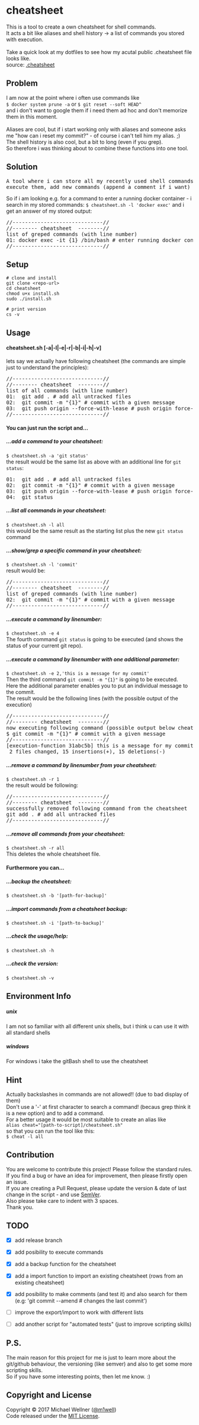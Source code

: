 # cheatsheet

This is a tool to create a own cheatsheet for shell commands.<br>
It acts a bit like aliases and shell history -> a list of commands you stored with execution.<br>
<br>
Take a quick look at my dotfiles to see how my acutal public .cheatsheet file looks like.<br>
source: [.cheatsheet](https://github.com/m1well/dotfiles/blob/master/.cheatsheet)<br>


## Problem
I am now at the point where i often use commands like<br>
`$ docker system prune -a` or `$ git reset --soft HEAD^`<br>
and i don't want to google them if i need them ad hoc and don't memorize them in this moment.<br><br>
Aliases are cool, but if i start working only with aliases and someone asks me "how can i reset my commit?" - of course i can't tell him my alias. ;)<br>
The shell history is also cool, but a bit to long (even if you grep).<br>
So therefore i was thinking about to combine these functions into one tool.<br>


## Solution
<pre>
A tool where i can store all my recently used shell commands, list them,
execute them, add new commands (append a comment if i want) and of course also delete them.
</pre>
So if i am looking e.g. for a command to enter a running docker container - i search in my stored commands:
`$ cheatsheet.sh -l 'docker exec'`
and i get an answer of my stored output:<br>
<pre>
//-----------------------------//
//-------- cheatsheet  --------//
list of greped commands (with line number)
01: docker exec -it {1} /bin/bash # enter running docker container
//-----------------------------//</pre>

## Setup

```shell
# clone and install
git clone <repo-url>
cd cheatsheet
chmod u+x install.sh
sudo ./install.sh

# print version
cs -v
```

## Usage
#### cheatsheet.sh [-a|-l|-e|-r|-b|-i|-h|-v]
lets say we actually have following cheatsheet (the commands are simple just to understand the principles):
<pre>
//-----------------------------//
//-------- cheatsheet  --------//
list of all commands (with line number)
01:  git add . # add all untracked files
02:  git commit -m "{1}" # commit with a given message
03:  git push origin --force-with-lease # push origin force-with-lease
//-----------------------------//</pre>

#### You can just run the script and...<br>

##### ...add a command to your cheatsheet:<br>
`$ cheatsheet.sh -a 'git status'`<br>
the result would be the same list as above with an additional line for `git status`:<br>
<pre>
01:  git add . # add all untracked files
02:  git commit -m "{1}" # commit with a given message
03:  git push origin --force-with-lease # push origin force-with-lease
04:  git status
</pre>

##### ...list all commands in your cheatsheet:<br>
`$ cheatsheet.sh -l all`<br>
this would be the same result as the starting list plus the new `git status` command<br>

##### ...show/grep a specific command in your cheatsheet:<br>
`$ cheatsheet.sh -l 'commit'`<br>
result would be:<br>
<pre>
//-----------------------------//
//-------- cheatsheet  --------//
list of greped commands (with line number)
02:  git commit -m "{1}" # commit with a given message
//-----------------------------//
</pre>

##### ...execute a command by linenumber:<br>
`$ cheatsheet.sh -e 4`<br>
The fourth command `git status` is going to be executed (and shows the status of your current git repo).<br>

##### ...execute a command by linenumber with one additional parameter:<br>
`$ cheatsheet.sh -e 2,'this is a message for my commit'`<br>
Then the third command `git commit -m "{1}"` is going to be executed.<br>
Here the additional parameter enables you to put an individual message to the commit.<br>
The result would be the following lines (with the possible output of the execution)<br>
<pre>
//-----------------------------//
//-------- cheatsheet  --------//
now executing following command (possible output below cheatsheet endline)
$ git commit -m "{1}" # commit with a given message
//-----------------------------//
[execution-function 31abc5b] this is a message for my commit
 2 files changed, 15 insertions(+), 15 deletions(-)
</pre>

##### ...remove a command by linenumber from your cheatsheet:<br>
`$ cheatsheet.sh -r 1`<br>
the result would be following:<br>
<pre>
//-----------------------------//
//-------- cheatsheet  --------//
successfully removed following command from the cheatsheet
git add . # add all untracked files
//-----------------------------//
</pre>

##### ...remove all commands from your cheatsheet:<br>
`$ cheatsheet.sh -r all`<br>
This deletes the whole cheatsheet file.<br>

#### Furthermore you can...<br>

##### ...backup the cheatsheet:
`$ cheatsheet.sh -b '[path-for-backup]'`

##### ...import commands from a cheatsheet backup:<br>
`$ cheatsheet.sh -i '[path-to-backup]'`<br>

##### ...check the usage/help:<br>
`$ cheatsheet.sh -h`<br>

##### ...check the version:<br>
`$ cheatsheet.sh -v`<br>


## Environment Info
##### unix
I am not so familiar with all different unix shells, but i think u can use it with all standard shells<br>
##### windows
For windows i take the gitBash shell to use the cheatsheet<br>


## Hint
Actually backslashes in commands are not allowed!! (due to bad display of them)<br>
Don't use a '-' at first character to search a command! (becaus grep think it is a new option) and to add a command.<br>
For a better usage it would be most suitable to create an alias like<br>
`alias cheat="[path-to-script]/cheatsheet.sh"`<br>
so that you can run the tool like this:<br>
`$ cheat -l all`<br>


## Contribution
You are welcome to contribute this project! Please follow the standard rules.<br>
If you find a bug or have an idea for improvement, then please firstly open an issue.<br>
If you are creating a Pull Request, please update the version & date of last change in the script - and use [SemVer](http://semver.org).<br>
Also please take care to indent with 3 spaces.<br>
Thank you.<br>


## TODO
* [x] add release branch<br>
* [x] add posibility to execute commands<br>
* [x] add a backup function for the cheatsheet<br>
* [x] add a import function to import an existing cheatsheet (rows from an existing cheatsheet)<br>
* [x] add posibility to make comments (and test it) and also search for them (e.g: 'git commit --amend # changes the last commit')<br>
* [ ] improve the export/import to work with different lists<br>
* [ ] add another script for "automated tests" (just to improve scripting skills)<br>


## P.S.
The main reason for this project for me is just to learn more about the git/github behaviour, the versioning (like semver) and also to get some more scripting skills.<br>
So if you have some interesting points, then let me know. :)<br>


## Copyright and License
Copyright :copyright: 2017 Michael Wellner ([@m1well](http://www.twitter.m1well.de))<br>
Code released under the [MIT License](/LICENSE).<br>
